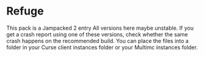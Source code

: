 # Refuge
This pack is a Jampacked 2 entry
All versions here maybe unstable. If you get a crash report using one of these versions, check whether the same crash happens on the recommended build. You can place the files into a folder in your Curse client instances folder or your Multimc instances folder.
